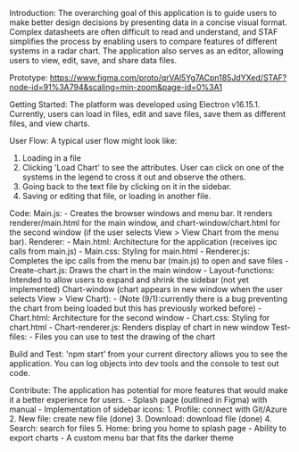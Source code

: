 
Introduction:
The overarching goal of this application is to guide users to make better design decisions by presenting data in a concise visual format. Complex datasheets are often difficult to read and understand, and STAF simplifies the process by enabling users to compare features of different systems in a radar chart. The application also serves as an editor, allowing users to view, edit, save, and share data files.


Prototype:
https://www.figma.com/proto/qrVAl5Yg7ACpn185JdYXed/STAF?node-id=91%3A794&scaling=min-zoom&page-id=0%3A1


Getting Started:
The platform was developed using Electron v16.15.1. Currently, users can load in files, edit and save files, save them as different files, and view charts.


User Flow:
A typical user flow might look like:
1. Loading in a file
2. Clicking 'Load Chart' to see the attributes. User can click on one of the systems in the legend to cross it out and observe the others.
3. Going back to the text file by clicking on it in the sidebar.
4. Saving or editing that file, or loading in another file.


Code:
Main.js: 
    - Creates the browser windows and menu bar. It renders renderer/main.html for the main window, and chart-window/chart.html for the second window (if the user selects View > View Chart from the menu bar).
Renderer:
    - Main.html: Architecture for the application (receives ipc calls from main.js)
    - Main.css: Styling for main.html
    - Renderer.js: Completes the ipc calls from the menu bar (main.js) to open and save files
    - Create-chart.js: Draws the chart in the main window
    - Layout-functions: Intended to allow users to expand and shrink the sidebar (not yet implemented)
Chart-window (chart appears in new window when the user selects View > View Chart):
    - (Note (9/1):currently there is a bug preventing the chart from being loaded but this has
      previously worked before)
    - Chart.html: Architecture for the second window
    - Chart.css: Styling for chart.html
    - Chart-renderer.js: Renders display of chart in new window
Test-files:
    - Files you can use to test the drawing of the chart


Build and Test:
'npm start’ from your current directory allows you to see the application. You can log objects into dev tools and the console to test out code.


Contribute:
The application has potential for more features that would make it a better experience for users.
    - Splash page (outlined in Figma) with manual
    - Implementation of sidebar icons:
        1. Profile: connect with Git/Azure
        2. New file: create new file (done)
        3. Download: download file (done)
        4. Search: search for files
        5. Home: bring you home to splash page
    - Ability to export charts
    - A custom menu bar that fits the darker theme

